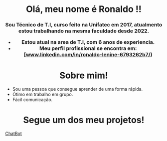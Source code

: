 <h1 align="center">Olá, meu nome é Ronaldo !!</h1>
<h3 align="center">Sou Técnico de T.I, curso feito na Unifatec em 2017, atualmento estou trabalhando na mesma faculdade desde 2022. </h>

-  Estou atual na area de T.I, com 6 anos de experiencia.
-  Meu perfil profissional se encontra em: [www.linkedin.com/in/ronaldo-lenine-6793262b7/)
<h1 align="center">Sobre mim!</h1>

- Sou uma pessoa que consegue aprender de uma forma rápida.
- Ótimo em trabalho em grupo.
- Fácil comunicação.
  
<h1 align="center">Segue um dos meu projetos!</h1>

<a href="https://github.com/JimCadaman/ChatBotCaad/blob/main/projeto_ia.py">ChatBot</a>
